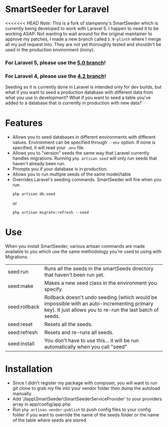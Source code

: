 # SmartSeeder for Laravel

<<<<<<< HEAD
*Note*: This is a fork of slampenny's SmartSeeder which is currently being developed to work with Laravel 5. I happen to need it to be working ASAP. Not wanting to wait around for the original maintainer to approve my patches, I made a new branch called `5.0-plinth` where I merge all my pull request into. They are not yet thoroughly tested and shouldn't be used in the production environment (irony).

### For Laravel 5, please use the [5.0 branch](https://github.com/slampenny/SmartSeeder/tree/5.0)!
### For Laravel 4, please use the [4.2 branch](https://github.com/slampenny/SmartSeeder/tree/4.2)!

Seeding as it is currently done in Laravel is intended only for dev builds, but what if you want to seed a production database with different data from what you use in development? What if you want to seed a table you've added to a database that is currently in production with new data?

Features
========

- Allows you to seed databases in different environments with different values. Environment can be specified through `--env` option. If none is specified, it will read your `.env` file.
- Allows you to "version" seeds the same way that Laravel currently handles migrations. Running `php artisan seed` will only run seeds that haven't already been run.
- Prompts you if your database is in production.
- Allows you to run multiple seeds of the same model/table
- Overrides Laravel's seeding commands. SmartSeeder will fire when you run
    ```
    php artisan db:seed
    ```
     or
    ```
    php artisan migrate:refresh --seed
    ```

Use
=====
When you install SmartSeeder, various artisan commands are made available to you which use the same methodology you're used to using with Migrations.

<table>
<tr><td>seed:run</td><td>Runs all the seeds in the smartSeeds directory that haven't been run yet.</td></tr>
<tr><td>seed:make</td><td>Makes a new seed class in the environment you specify.</td></tr>
<tr><td>seed:rollback</td><td>Rollback doesn't undo seeding (which would be impossible with an auto-incrementing primary key). It just allows you to re-run the last batch of seeds.</td></tr>
<tr><td>seed:reset</td><td>Resets all the seeds.</td></tr>
<tr><td>seed:refresh</td><td>Resets and re-runs all seeds.</td></tr>
<tr><td>seed:install</td><td>You don't have to use this... it will be run automatically when you call "seed"</td></tr>
</table>

Installation
============

- Since I didn't register my package with composer, you will want to run git clone to grab my file into your vendor folder then dump the autoload manually.
- Add 'Jlapp\SmartSeeder\SmartSeederServiceProvider' to your providers array in app/config/app.php
- Run `php artisan vendor:publish` to push config files to your config folder if you want to override the name of the seeds folder or the name of the table where seeds are stored
